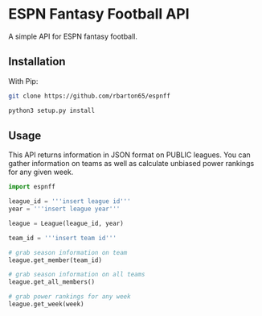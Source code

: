 ESPN Fantasy Football API
==============

A simple API for ESPN fantasy football.

Installation
------------

With Pip:

```bash
git clone https://github.com/rbarton65/espnff

python3 setup.py install
```

Usage
-----

This API returns information in JSON format on PUBLIC leagues. You can gather information on teams as well as calculate unbiased power rankings for any given week.

```python
import espnff

league_id = '''insert league id'''
year = '''insert league year'''

league = League(league_id, year)

team_id = '''insert team id'''

# grab season information on team
league.get_member(team_id)

# grab season information on all teams
league.get_all_members()

# grab power rankings for any week
league.get_week(week)
```
